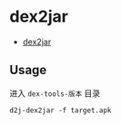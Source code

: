 # dex2jar

- [dex2jar](https://github.com/pxb1988/dex2jar/releases)

## Usage

进入 `dex-tools-版本` 目录

```
d2j-dex2jar -f target.apk
```

